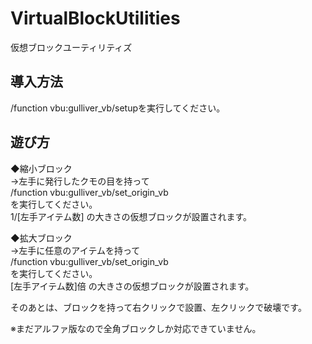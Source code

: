 # VirtualBlockUtilities
仮想ブロックユーティリティズ

## 導入方法
/function vbu:gulliver_vb/setupを実行してください。

## 遊び方
◆縮小ブロック  
→左手に発行したクモの目を持って  
/function vbu:gulliver_vb/set_origin_vb  
を実行してください。  
1/[左手アイテム数] の大きさの仮想ブロックが設置されます。  

◆拡大ブロック  
→左手に任意のアイテムを持って  
/function vbu:gulliver_vb/set_origin_vb  
を実行してください。  
[左手アイテム数]倍 の大きさの仮想ブロックが設置されます。  

そのあとは、ブロックを持って右クリックで設置、左クリックで破壊です。

※まだアルファ版なので全角ブロックしか対応できていません。